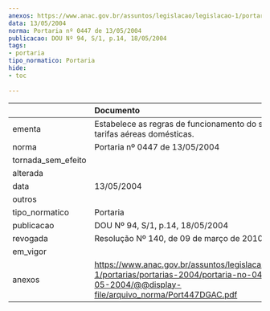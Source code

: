```yaml
---
anexos: https://www.anac.gov.br/assuntos/legislacao/legislacao-1/portarias/portarias-2004/portaria-no-0447-de-13-05-2004/@@display-file/arquivo_norma/Port447DGAC.pdf
data: 13/05/2004
norma: Portaria nº 0447 de 13/05/2004
publicacao: DOU Nº 94, S/1, p.14, 18/05/2004
tags:
- portaria
tipo_normatico: Portaria
hide: 
- toc 
 
---
```


|                    | Documento                                                                                                                                                     |
|:-------------------|:--------------------------------------------------------------------------------------------------------------------------------------------------------------|
| ementa             | Estabelece as regras de funcionamento do sistema de tarifas aéreas domésticas.                                                                                |
| norma              | Portaria nº 0447 de 13/05/2004                                                                                                                                |
| tornada_sem_efeito |                                                                                                                                                               |
| alterada           |                                                                                                                                                               |
| data               | 13/05/2004                                                                                                                                                    |
| outros             |                                                                                                                                                               |
| tipo_normatico     | Portaria                                                                                                                                                      |
| publicacao         | DOU Nº 94, S/1, p.14, 18/05/2004                                                                                                                              |
| revogada           | Resolução Nº 140, de 09 de março de 2010                                                                                                                      |
| em_vigor           |                                                                                                                                                               |
| anexos             | https://www.anac.gov.br/assuntos/legislacao/legislacao-1/portarias/portarias-2004/portaria-no-0447-de-13-05-2004/@@display-file/arquivo_norma/Port447DGAC.pdf |